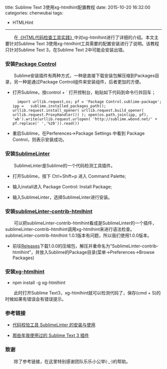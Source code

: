 title: Sublime Text 3使用xg-htmlhint配置教程
date: 2015-10-20 16:32:00
categories: chenwubai
tags:
- HTMLHint
---

&emsp;&emsp;在[《HTML代码检查工具实践》](http://xgfe.github.io/blog/2015/10/08/yangjiyuan/html-hinting-tool/)中对xg-htmlhint进行了详细的介绍。本文主要针对Sublime Text 3使用xg-htmlhint工具需要的配置安装进行了说明。该教程只针对Sublime Text 3，在Sublime Text 2中可能会安装出错。  
<!-- more -->  

### 安装[Package Control](https://github.com/wbond/package_control)  
&emsp;&emsp;Sublime安装插件有两种方式，一种是直接下载安装包解压缩到Packages目录，另一种是通过Package Control组件来安装组件，后者更加的方便。  

- 打开Sublime，按control + ` 打开控制台，粘贴如下代码到命令行并回车；  
	
		import urllib.request,os; pf = 'Package Control.sublime-package'; ipp =   sublime.installed_packages_path(); urllib.request.install_opener( urllib.request.build_opener( urllib.request.ProxyHandler()) ); open(os.path.join(ipp, pf), 'wb').write(urllib.request.urlopen( 'http://sublime.wbond.net/' + pf.replace(' ','%20')).read())  

- 重启Sublime，在Perferences->Package Settings 中看到 Package Control，则表示安装成功。  

### 安装[SublimeLinter](https://github.com/SublimeLinter/SublimeLinter3)  

&emsp;&emsp;SublimeLinter是Sublime的一个代码检测工具插件。  

- 打开Sublime，按下 Ctrl+Shift+p 进入 Command Palette;  

- 输入install进入 Package Control: Install Package;  

- 输入SublimeLinter，选择SublimeLinter进行安装。  

### 安装[sublimeLinter-contrib-htmlhint](https://github.com/mmaday/SublimeLinter-contrib-htmlhint)  

&emsp;&emsp;可以把sublimeLinter-contrib-htmlhint看成是SublimeLinter的一个插件，sublimeLinter-contrib-htmlhint调用xg-htmlhint来进行语法检查。sublimeLinter-contrib-htmlhint 1.0.1版本有问题，所以我们使用1.0.0版本。  

- 前往[Releases](https://github.com/mmaday/SublimeLinter-contrib-htmlhint/releases)下载1.0.0的压缩包，解压并重命名为“SublimeLinter-contrib-htmlhint”，并放入Sublime的Package目录(菜单->Preferences->Browse Packages)  

### 安装[xg-htmlhint](https://github.com/yangjiyuan/xg-htmlhint)  

- npm install -g xg-htmlhint  

&emsp;&emsp;此时打开Sublime Text3，xg-htmlhint就可以检测代码了，保存(cmd + S)的时候如果有错误会有错误提示。  

### 参考链接  

- [代码校验工具 SublimeLinter 的安装与使用](http://gaohaoyang.github.io/2015/03/26/sublimeLinter/)   

- [那些年我使用过的 Sublime Text 3 插件](http://bubkoo.com/2014/01/04/sublime-text-3-plugins/) 

### 致谢  

&emsp;&emsp;除了参考链接，在这里特别感谢团队乐乐小公举(·_·)的帮助。